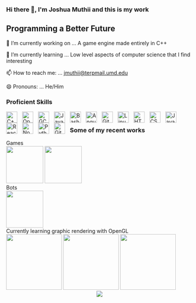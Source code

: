 
### Hi there 👋, I'm Joshua Muthii and this is my work


**Programming a Better Future** 
--

 🔭 I’m currently working on ... A game engine made entirely in C++
 
🌱 I’m currently learning ...  Low level aspects of computer science that I find interesting 

📫 How to reach me: ... jmuthii@terpmail.umd.edu

😄 Pronouns: ... He/Him

### Proficient Skills

<img align="left" alt="C++" width="30px" style="padding-right:10px;" src="https://cdn.jsdelivr.net/gh/devicons/devicon/icons/cplusplus/cplusplus-original.svg" />
<img align="left" alt="OpenGL" width="30px" style="padding-right:10px;" src="https://cdn.jsdelivr.net/gh/devicons/devicon/icons/opengl/opengl-original.svg" />
<img align="left" alt="GCC" width="30px" style="padding-right:10px;" src="https://cdn.jsdelivr.net/gh/devicons/devicon/icons/gcc/gcc-original.svg" />
<img align="left" alt="Java" width="30px" style="padding-right:10px;" src="https://cdn.jsdelivr.net/gh/devicons/devicon/icons/java/java-original.svg"/>

<img align="left" alt="Bash" width="30px" style="padding-right:10px;" src="https://cdn.jsdelivr.net/gh/devicons/devicon/icons/bash/bash-original.svg" />
<img align="left" alt="Angular" width="30px" style="padding-right:10px;" src="https://cdn.jsdelivr.net/gh/devicons/devicon/icons/angularjs/angularjs-plain.svg" />
<img align="left" alt="Git" width="30px" style="padding-right:10px;" src="https://cdn.jsdelivr.net/gh/devicons/devicon/icons/git/git-original.svg" />
<img align="left" alt="Linux" width="30px" style="padding-right:10px;" src="https://cdn.jsdelivr.net/gh/devicons/devicon/icons/linux/linux-original.svg" />
<img align="left" alt="HTML" width="30px" style="padding-right:10px;" src="https://cdn.jsdelivr.net/gh/devicons/devicon/icons/html5/html5-plain.svg" />
<img align="left" alt="CSS" width="30px" style="padding-right:10px;" src="https://cdn.jsdelivr.net/gh/devicons/devicon/icons/css3/css3-plain.svg" />
<img align="left" alt="JavaScript" width="30px" style="padding-right:10px;" src="https://cdn.jsdelivr.net/gh/devicons/devicon/icons/javascript/javascript-plain.svg" />
<img align="left" alt="React" width="30px" style="padding-right:10px;" src="https://cdn.jsdelivr.net/gh/devicons/devicon/icons/react/react-original.svg" />
<img align="left" alt="NodeJS" width="30px" style="padding-right:10px;" src="https://cdn.jsdelivr.net/gh/devicons/devicon/icons/nodejs/nodejs-original.svg" />
<img align="left" alt="Python" width="30px" style="padding-right:10px;" src="https://cdn.jsdelivr.net/gh/devicons/devicon/icons/python/python-plain.svg" />
<img align="left" alt="GitHub" width="30px" style="padding-right:10px;" src="https://cdn.jsdelivr.net/gh/devicons/devicon/icons/github/github-original.svg" />
<br />

### Some of my recent works

 <div>
   Games <br />
   <image  height="100px"  src="https://user-images.githubusercontent.com/93635097/241766238-71bcd95f-e090-4698-a5ef-fccc4f4809c6.png"/>
   <image  height="100px"  src="https://user-images.githubusercontent.com/93635097/241752624-a561603c-e0a5-4020-b935-8223de978650.png"/>


 </div>
 <div>
  Bots <br />
 <image height="100px"  src="https://github.com/Jkm036/Jkm036/assets/93635097/f4ecd895-41cc-4411-884e-3be1d966ffb3"/>
 </div>
 
 <div>
  Currently learning graphic rendering with OpenGL <br />
 <img src="https://github.com/Jkm036/Jkm036/assets/93635097/6b879767-7b9f-46f0-9f10-2a402b8bdccc" height="150px">
 <img src="https://github.com/Jkm036/Jkm036/assets/93635097/60cc1818-c95b-4167-989c-6ea8aeff6ecb" height = "150px"/>
 <img height="150px"  src="https://github.com/Jkm036/Jkm036/assets/93635097/c41949ab-dd9e-4078-8df3-7628c92390b0"/>
 


 </div>
 
 
<div align="center"><img src="http://github-readme-streak-stats.herokuapp.com?user=Jkm036&theme=dark&background=000000"/></div>

